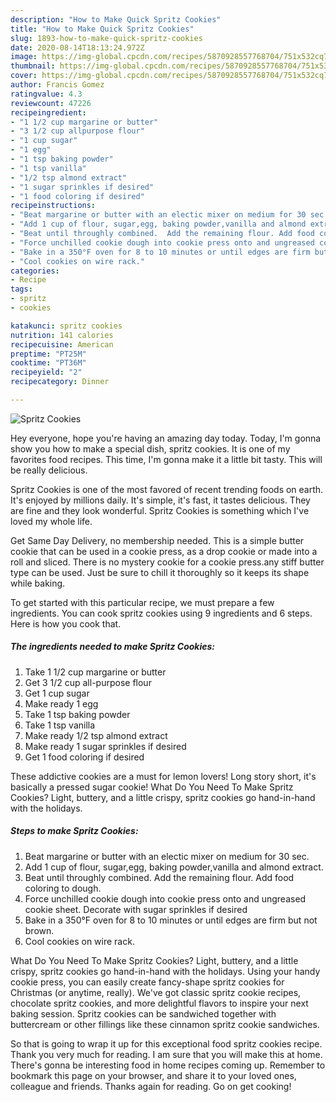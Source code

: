 ```yaml
---
description: "How to Make Quick Spritz Cookies"
title: "How to Make Quick Spritz Cookies"
slug: 1893-how-to-make-quick-spritz-cookies
date: 2020-08-14T18:13:24.972Z
image: https://img-global.cpcdn.com/recipes/5870928557768704/751x532cq70/spritz-cookies-recipe-main-photo.jpg
thumbnail: https://img-global.cpcdn.com/recipes/5870928557768704/751x532cq70/spritz-cookies-recipe-main-photo.jpg
cover: https://img-global.cpcdn.com/recipes/5870928557768704/751x532cq70/spritz-cookies-recipe-main-photo.jpg
author: Francis Gomez
ratingvalue: 4.3
reviewcount: 47226
recipeingredient:
- "1 1/2 cup margarine or butter"
- "3 1/2 cup allpurpose flour"
- "1 cup sugar"
- "1 egg"
- "1 tsp baking powder"
- "1 tsp vanilla"
- "1/2 tsp almond extract"
- "1 sugar sprinkles if desired"
- "1 food coloring if desired"
recipeinstructions:
- "Beat margarine or butter with an electic mixer on medium for 30 sec."
- "Add 1 cup of flour, sugar,egg, baking powder,vanilla and almond extract."
- "Beat until throughly combined.  Add the remaining flour. Add food coloring to dough."
- "Force unchilled cookie dough into cookie press onto and ungreased cookie sheet. Decorate with sugar sprinkles if desired"
- "Bake in a 350°F oven for 8 to 10 minutes or until edges are firm but not brown."
- "Cool cookies on wire rack."
categories:
- Recipe
tags:
- spritz
- cookies

katakunci: spritz cookies 
nutrition: 141 calories
recipecuisine: American
preptime: "PT25M"
cooktime: "PT36M"
recipeyield: "2"
recipecategory: Dinner

---
```



![Spritz Cookies](https://img-global.cpcdn.com/recipes/5870928557768704/751x532cq70/spritz-cookies-recipe-main-photo.jpg)

Hey everyone, hope you're having an amazing day today. Today, I'm gonna show you how to make a special dish, spritz cookies. It is one of my favorites food recipes. This time, I'm gonna make it a little bit tasty. This will be really delicious.

Spritz Cookies is one of the most favored of recent trending foods on earth. It's enjoyed by millions daily. It's simple, it's fast, it tastes delicious. They are fine and they look wonderful. Spritz Cookies is something which I've loved my whole life.

Get Same Day Delivery, no membership needed. This is a simple butter cookie that can be used in a cookie press, as a drop cookie or made into a roll and sliced. There is no mystery cookie for a cookie press.any stiff butter type can be used. Just be sure to chill it thoroughly so it keeps its shape while baking.


To get started with this particular recipe, we must prepare a few ingredients. You can cook spritz cookies using 9 ingredients and 6 steps. Here is how you cook that.

<!--inarticleads1-->

##### The ingredients needed to make Spritz Cookies:

1. Take 1 1/2 cup margarine or butter
1. Get 3 1/2 cup all-purpose flour
1. Get 1 cup sugar
1. Make ready 1 egg
1. Take 1 tsp baking powder
1. Take 1 tsp vanilla
1. Make ready 1/2 tsp almond extract
1. Make ready 1 sugar sprinkles if desired
1. Get 1 food coloring if desired


These addictive cookies are a must for lemon lovers! Long story short, it&#39;s basically a pressed sugar cookie! What Do You Need To Make Spritz Cookies? Light, buttery, and a little crispy, spritz cookies go hand-in-hand with the holidays. 

<!--inarticleads2-->

##### Steps to make Spritz Cookies:

1. Beat margarine or butter with an electic mixer on medium for 30 sec.
1. Add 1 cup of flour, sugar,egg, baking powder,vanilla and almond extract.
1. Beat until throughly combined.  Add the remaining flour. Add food coloring to dough.
1. Force unchilled cookie dough into cookie press onto and ungreased cookie sheet. Decorate with sugar sprinkles if desired
1. Bake in a 350°F oven for 8 to 10 minutes or until edges are firm but not brown.
1. Cool cookies on wire rack.


What Do You Need To Make Spritz Cookies? Light, buttery, and a little crispy, spritz cookies go hand-in-hand with the holidays. Using your handy cookie press, you can easily create fancy-shape spritz cookies for Christmas (or anytime, really). We&#39;ve got classic spritz cookie recipes, chocolate spritz cookies, and more delightful flavors to inspire your next baking session. Spritz cookies can be sandwiched together with buttercream or other fillings like these cinnamon spritz cookie sandwiches. 

So that is going to wrap it up for this exceptional food spritz cookies recipe. Thank you very much for reading. I am sure that you will make this at home. There's gonna be interesting food in home recipes coming up. Remember to bookmark this page on your browser, and share it to your loved ones, colleague and friends. Thanks again for reading. Go on get cooking!
